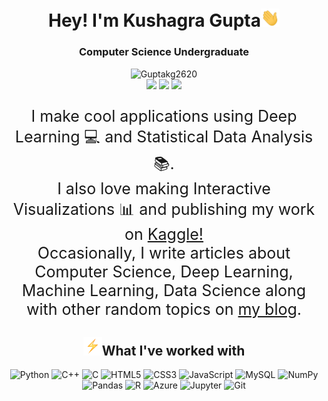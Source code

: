 <h1 align="center">Hey! I'm Kushagra Gupta<img src="wave.gif" width="30px"></h1>

<h3 align="center">Computer Science Undergraduate</h3>

<p align="center">
    
<img src="https://komarev.com/ghpvc/?username=Guptakg2620" alt="Guptakg2620" />

<br/>
<a href="https://www.linkedin.com/in/gupta-kushagra2620/"><img src="https://img.shields.io/badge/-Kushgara Gupta-blue?style=curved-square&logo=Linkedin&logoColor=white&link=https://www.linkedin.com/in/gupta-kushagra2620/"></a>
<a href="mailto:guptakushagra202@gmail.com"><img src="https://img.shields.io/badge/-guptakushagra202@gmail.com-c14438?style=curved-square&logo=Gmail&logoColor=white&link=mailto:guptakushagra202@gmail.com"></a>
<a href="https://twitter.com/gupta_kush26"><img src="https://img.shields.io/twitter/url/https/twitter.com/cloudposse.svg?style=social&label=%20%40%20gupta_kush26"></a>
</p>

<p align="center" style="font-size:25px">I make cool applications using Deep Learning 💻 and Statistical Data Analysis 📚.<br/>I also love making Interactive Visualizations 📊 and publishing my work on <a href="https://www.kaggle.com/guptakushagra/">Kaggle!</a><br/>Occasionally, I write articles about Computer Science, Deep Learning, Machine Learning, Data Science along with other random topics on <a href="https://guptakushagra202.wixsite.com/26102002/blog">my blog</a>.</p>
<!-- <hr> -->

<h2 align="center"><img src="bolt.gif" width="30px">What I've worked with</h2>
<p align="center">
    <img alt="Python" src="https://img.shields.io/badge/python%20-%2314354C.svg?&style=for-the-badge&logo=python&logoColor=white"/>
    <img alt="C++" src="https://img.shields.io/badge/c++%20-%2300599C.svg?&style=for-the-badge&logo=c%2B%2B&ogoColor=white"/>
    <img alt="C" src="https://img.shields.io/badge/C%20-%23121011.svg?&style=for-the-badge&logo=C&logoColor=white"/>
    <img alt="HTML5" src="https://img.shields.io/badge/HTML5%20-%23EE4C2C.svg?&style=for-the-badge&logo=HTML5&logoColor=white" />
    <img alt="CSS3" src="https://img.shields.io/badge/CSS3%20-%23FF6F00.svg?&style=for-the-badge&logo=CSS3&logoColor=white" />
    <img alt="JavaScript" src="https://img.shields.io/badge/javascript%20-%23323330.svg?&style=for-the-badge&logo=javascript&logoColor=%23F7DF1E"/>
    <img alt="MySQL" src="https://img.shields.io/badge/mysql-%2300f.svg?&style=for-the-badge&logo=mysql&logoColor=white"/>
    <img alt="NumPy" src="https://img.shields.io/badge/numpy%20-%23013243.svg?&style=for-the-badge&logo=numpy&logoColor=white" />
    <img alt="Pandas" src="https://img.shields.io/badge/pandas%20-%23150458.svg?&style=for-the-badge&logo=pandas&logoColor=white" />
    <img alt="R" src="https://img.shields.io/badge/R%20-%23D00000.svg?&style=for-the-badge&logo=R&logoColor=white"/>
    <img alt="Azure" src="https://img.shields.io/badge/azure%20-%230072C6.svg?&style=for-the-badge&logo=azure-devops&logoColor=white"/>
    <img alt="Jupyter" src="https://img.shields.io/badge/Jupyter%20-%23F37626.svg?&style=for-the-badge&logo=Jupyter&logoColor=white" />
    <img alt="Git" src="https://img.shields.io/badge/git%20-%23F05033.svg?&style=for-the-badge&logo=git&logoColor=white"/>
</p>

<br>

